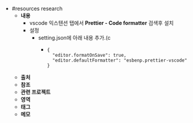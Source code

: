 - #resources research
	- **내용**
		- vscode 익스텐션 탭에서 **Prettier - Code formatter** 검색후 설치
		- 설정
			- setting.json에 아래 내용 추가.(c
				- ```
				  {
				    "editor.formatOnSave": true,
				    "editor.defaultFormatter": "esbenp.prettier-vscode"
				  }
				  
				  ```
	- **출처**
	- **참조**
	- **관련 프로젝트**
	- **영역**
	- **태그**
	- **메모**